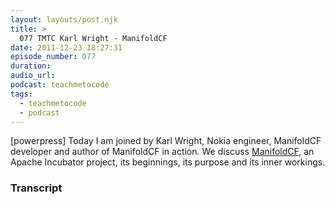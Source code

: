 ```yaml
---
layout: layouts/post.njk
title: >
  077 TMTC Karl Wright - ManifoldCF
date: 2011-12-23 18:27:31
episode_number: 077
duration:
audio_url:
podcast: teachmetocode
tags:
  - teachmetocode
  - podcast
---
```


[powerpress] Today I am joined by Karl Wright, Nokia engineer, ManifoldCF developer and author of ManifoldCF in action. We discuss [ManifoldCF](http://incubator.apache.org/connectors/), an Apache Incubator project, its beginnings, its purpose and its inner workings.

### Transcript

